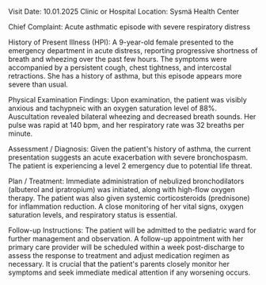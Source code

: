  Visit Date: 10.01.2025
Clinic or Hospital Location: Sysmä Health Center

Chief Complaint: Acute asthmatic episode with severe respiratory distress

History of Present Illness (HPI): A 9-year-old female presented to the emergency department in acute distress, reporting progressive shortness of breath and wheezing over the past few hours. The symptoms were accompanied by a persistent cough, chest tightness, and intercostal retractions. She has a history of asthma, but this episode appears more severe than usual.

Physical Examination Findings: Upon examination, the patient was visibly anxious and tachypneic with an oxygen saturation level of 88%. Auscultation revealed bilateral wheezing and decreased breath sounds. Her pulse was rapid at 140 bpm, and her respiratory rate was 32 breaths per minute.

Assessment / Diagnosis: Given the patient's history of asthma, the current presentation suggests an acute exacerbation with severe bronchospasm. The patient is experiencing a level 2 emergency due to potential life threat.

Plan / Treatment: Immediate administration of nebulized bronchodilators (albuterol and ipratropium) was initiated, along with high-flow oxygen therapy. The patient was also given systemic corticosteroids (prednisone) for inflammation reduction. A close monitoring of her vital signs, oxygen saturation levels, and respiratory status is essential.

Follow-up Instructions: The patient will be admitted to the pediatric ward for further management and observation. A follow-up appointment with her primary care provider will be scheduled within a week post-discharge to assess the response to treatment and adjust medication regimen as necessary. It is crucial that the patient's parents closely monitor her symptoms and seek immediate medical attention if any worsening occurs.